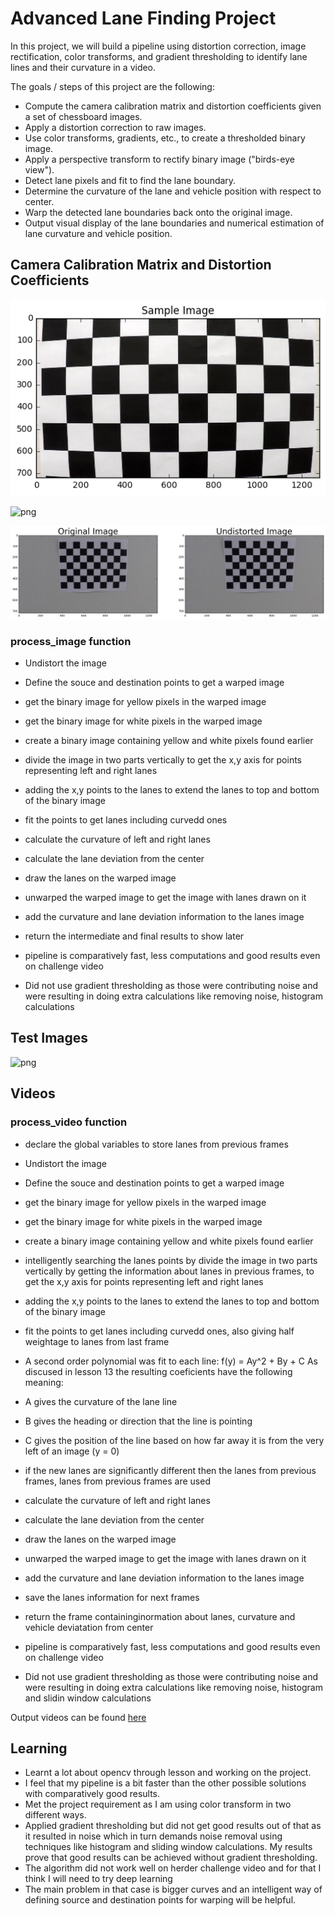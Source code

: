
# Advanced Lane Finding Project
In this project, we will build a pipeline using distortion correction, image rectification, color transforms, and gradient thresholding to identify lane lines and their curvature in a video.

The goals / steps of this project are the following:

* Compute the camera calibration matrix and distortion coefficients given a set of chessboard images.
* Apply a distortion correction to raw images.
* Use color transforms, gradients, etc., to create a thresholded binary image.
* Apply a perspective transform to rectify binary image ("birds-eye view").
* Detect lane pixels and fit to find the lane boundary.
* Determine the curvature of the lane and vehicle position with respect to center.
* Warp the detected lane boundaries back onto the original image.
* Output visual display of the lane boundaries and numerical estimation of lane curvature and vehicle position.



## Camera Calibration Matrix and Distortion Coefficients

![png](ReadmeImages/output_4_1.png)

![png](ReadmeImages/output_6_0.png)

![png](ReadmeImages/output_9_1.png)


### process_image function

* Undistort the image
* Define the souce and destination points to get a warped image
* get the binary image for yellow pixels in the warped image
* get the binary image for white pixels in the warped image
* create a binary image containing yellow and white pixels found earlier
* divide the image in two parts vertically to get the x,y axis for points representing left and right lanes
* adding the x,y points to the lanes to extend the lanes to top and bottom of the binary image
* fit the points to get lanes including curvedd ones
* calculate the curvature of left and right lanes
* calculate the lane deviation from the center
* draw the lanes on the warped image
* unwarped the warped image to get the image with lanes drawn on it
* add the curvature and lane deviation information to the lanes image
* return the intermediate and final results to show later

* pipeline is comparatively fast, less computations and good results even on challenge video
* Did not use gradient thresholding as those were contributing noise and were resulting in doing extra calculations like removing noise, histogram calculations   


## Test Images

![png](ReadmeImages/output_28_0.png)


## Videos

### process_video function
* declare the global variables to store lanes from previous frames
* Undistort the image
* Define the souce and destination points to get a warped image
* get the binary image for yellow pixels in the warped image
* get the binary image for white pixels in the warped image
* create a binary image containing yellow and white pixels found earlier
* intelligently searching the lanes points by divide the image in two parts vertically by getting the information about lanes in previous frames, to get the x,y axis for points representing left and right lanes
* adding the x,y points to the lanes to extend the lanes to top and bottom of the binary image
* fit the points to get lanes including curvedd ones, also giving half weightage to lanes from last frame
* A second order polynomial was fit to each line: f(y) = Ay^2 + By + C As discused in lesson 13 the resulting coeficients have the following meaning:
* A gives the curvature of the lane line
* B gives the heading or direction that the line is pointing
* C gives the position of the line based on how far away it is from the very left of an image (y = 0)
* if the new lanes are significantly different then the lanes from previous frames, lanes from previous frames are used 
* calculate the curvature of left and right lanes
* calculate the lane deviation from the center
* draw the lanes on the warped image
* unwarped the warped image to get the image with lanes drawn on it
* add the curvature and lane deviation information to the lanes image
* save the lanes information for next frames
* return the frame containinginormation about lanes, curvature and vehicle deviatation from center  

* pipeline is comparatively fast, less computations and good results even on challenge video
* Did not use gradient thresholding as those were contributing noise and were resulting in doing extra calculations like removing noise, histogram and slidin window calculations   

Output videos can be found [here](https://github.com/UsmanIjaz/SDC_Advanced_Lane_Lines_Detection/tree/master/output_videos)


## Learning
* Learnt a lot about opencv through lesson and working on the project.
* I feel that my pipeline is a bit faster than the other possible solutions with comparatively good results. 
* Met the project requirement as I am using color transform in two different ways.
* Applied gradient thresholding but did not get good results out of that as it resulted in noise which in turn demands noise removal using techniques like histogram and sliding window calculations. My results prove that good results can be achieved without gradient thresholding. 
* The algorithm did not work well on herder challenge video and for that I think I will need to try deep learning
* The main problem in that case is bigger curves and an intelligent way of defining source and destination points for warping will be helpful. 
